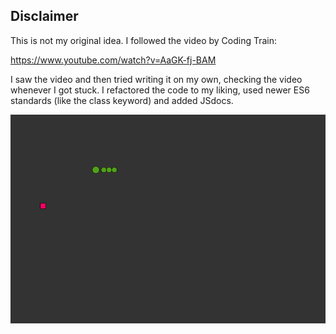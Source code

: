 ## Disclaimer

This is not my original idea. I followed the video by Coding Train:

https://www.youtube.com/watch?v=AaGK-fj-BAM

I saw the video and then tried writing it on my own, checking the video whenever I got stuck.
I refactored the code to my liking, used newer ES6 standards (like the class keyword) and added
JSdocs. 

![Snake Gameplay](./snake-game.png)